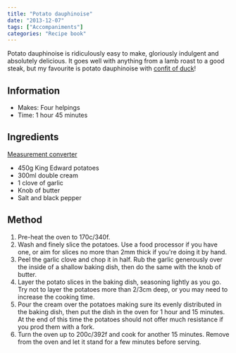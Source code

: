 ```yaml
---
title: "Potato dauphinoise"
date: "2013-12-07"
tags: ["Accompaniments"]
categories: "Recipe book"
---
```


Potato dauphinoise is ridiculously easy to make, gloriously indulgent and absolutely delicious. It goes well with anything from a lamb roast to a good steak, but my favourite is potato dauphinoise with [confit of duck](https://tink.uk/2009/12/confit-of-duck/)!

## Information

* Makes: Four helpings
* Time: 1 hour 45 minutes

## Ingredients

[Measurement converter](https://www.unitconverters.net/)

* 450g King Edward potatoes
* 300ml double cream
* 1 clove of garlic
* Knob of butter
* Salt and black pepper

## Method

1. Pre-heat the oven to 170c/340f.
2. Wash and finely slice the potatoes. Use a food processor if you have one, or aim for slices no more than 2mm thick if you're doing it by hand.
3. Peel the garlic clove and chop it in half. Rub the garlic generously over the inside of a shallow baking dish, then do the same with the knob of butter.
4. Layer the potato slices in the baking dish, seasoning lightly as you go. Try not to layer the potatoes more than 2/3cm deep, or you may need to increase the cooking time.
5. Pour the cream over the potatoes making sure its evenly distributed in the baking dish, then put the dish in the oven for 1 hour and 15 minutes. At the end of this time the potatoes should not offer much resistance if you prod them with a fork.
6. Turn the oven up to 200c/392f and cook for another 15 minutes. Remove from the oven and let it stand for a few minutes before serving.
